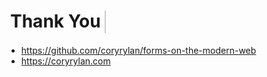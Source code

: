 <link rel="stylesheet" href="./assets/index.css" />
<script type="module" src="./assets/index.js"></script>
<style>
  h1 {
    border: 0;
    border-right: 2px solid #ccc;
    display: block;
    width: fit-content;
    padding-right: 1ch;
    padding: 0 6px;
    min-height: 36px;
  }
  h1.animate {
    animation: border-animation 1000ms infinite alternate;
  }
  @keyframes border-animation {
    0% {
      border-right: 2px solid #ccc;
    }
    50% {
      border-right: 2px solid transparent;
    }
    100% {
      border-right: 2px solid #ccc;
    }
  }
</style>

# Thank You

- https://github.com/coryrylan/forms-on-the-modern-web
- https://coryrylan.com


<script type="module">
  async function* getNextCharacter(string) {
    for (const char of string) {
      yield await new Promise(r => {
        setTimeout(() => {
          r(char)
        },  getRandomNumber(100, 200));
      });
    }
  }

  function getRandomNumber(min, max) {
    return Math.floor(Math.random() * (max - min + 1)) + min;
  }

  async function simulate(value, element) {
    for await (const char of getNextCharacter(value)) {
      element.textContent = element.textContent + char;
    }
  }

  const value = 'Thank You';
  const heading = document.querySelector('h1');
  heading.textContent = '';
  await simulate(value, heading);
  heading.className = 'animate';

  setInterval(async () => {
    if (heading.textContent === value) {
      heading.className = '';
      heading.textContent = ' ';
      await simulate(value, heading);
      heading.className = 'animate';
    }
  }, 10000);
</script>